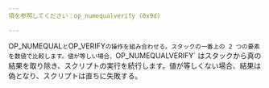 ```yaml
---
項を参照してください：op_numequalverify (0x9d)

---
```

OP_NUMEQUAL` と `OP_VERIFY` の操作を組み合わせる。スタックの一番上の 2 つの要素を数値で比較します。値が等しい場合、 `OP_NUMEQUALVERIFY` はスタックから真の結果を取り除き、スクリプトの実行を続行します。値が等しくない場合、結果は偽となり、スクリプトは直ちに失敗する。
